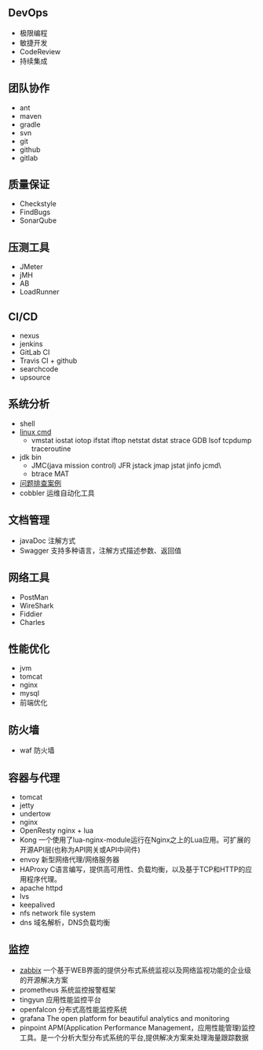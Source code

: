 ## DevOps
* 极限编程
* 敏捷开发
* CodeReview
* 持续集成

## 团队协作
* ant
* maven
* gradle
* svn
* git
* github
* gitlab

## 质量保证
* Checkstyle
* FindBugs
* SonarQube

## 压测工具
* JMeter
* jMH
* AB
* LoadRunner
  
## CI/CD
* nexus
* jenkins
* GitLab CI
* Travis CI + github
* searchcode
* upsource

## 系统分析
* shell
* [linux cmd](/docs/70-dev-ops/12-devops-cmd.md)
  * vmstat iostat iotop ifstat iftop netstat dstat strace GDB lsof tcpdump traceroutine
* jdk bin
  * JMC(java mission control) JFR jstack jmap jstat jinfo jcmd\
  * btrace MAT
* [问题排查案例](/docs/70-dev-ops/11-devops-check.md)
* cobbler 运维自动化工具

## 文档管理
* javaDoc 注解方式
* Swagger 支持多种语言，注解方式描述参数、返回值

## 网络工具
* PostMan
* WireShark
* Fiddier
* Charles

## 性能优化
* jvm
* tomcat
* nginx
* mysql
* 前端优化

## 防火墙
* waf 防火墙

## 容器与代理
* tomcat
* jetty
* undertow
* nginx
* OpenResty nginx + lua
* Kong 一个使用了lua-nginx-module运行在Nginx之上的Lua应用。可扩展的开源API层(也称为API网关或API中间件)
* envoy 新型网络代理/网络服务器
* HAProxy C语言编写，提供高可用性、负载均衡，以及基于TCP和HTTP的应用程序代理。
* apache httpd
* lvs
* keepalived
* nfs network file system
* dns 域名解析，DNS负载均衡

## 监控
* [zabbix](/docs/70-dev-ops/blog/30-monitor.md) 一个基于WEB界面的提供分布式系统监视以及网络监视功能的企业级的开源解决方案
* prometheus 系统监控报警框架
* tingyun 应用性能监控平台
* openfalcon 分布式高性能监控系统
* grafana The open platform for beautiful analytics and monitoring
* pinpoint APM(Application Performance Management，应用性能管理)监控工具。是一个分析大型分布式系统的平台,提供解决方案来处理海量跟踪数据